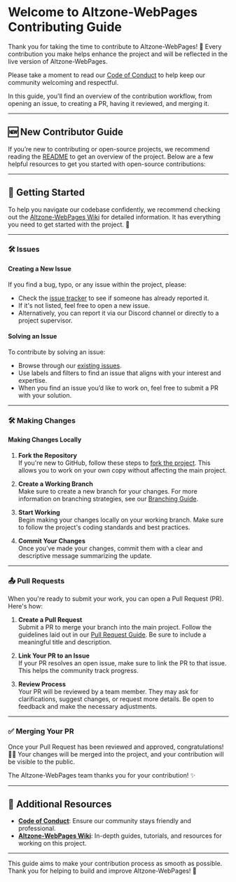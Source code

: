 # Welcome to Altzone-WebPages Contributing Guide <!-- omit in toc -->

Thank you for taking the time to contribute to Altzone-WebPages! 🌟 Every contribution you make helps enhance the project and will be reflected in the live version of Altzone-WebPages.

Please take a moment to read our [Code of Conduct](./CODE_OF_CONDUCT.md) to help keep our community welcoming and respectful.

In this guide, you'll find an overview of the contribution workflow, from opening an issue, to creating a PR, having it reviewed, and merging it.

---

## 🆕 New Contributor Guide

If you’re new to contributing or open-source projects, we recommend reading the [README](../README.md) to get an overview of the project. Below are a few helpful resources to get you started with open-source contributions:

---

## 🚀 Getting Started

To help you navigate our codebase confidently, we recommend checking out the [Altzone-WebPages Wiki](https://github.com/Alt-Org/Altzone-WebPages/wiki) for detailed information. It has everything you need to get started with the project. 🎉

---

### 🛠️ Issues

#### Creating a New Issue

If you find a bug, typo, or any issue within the project, please:

- Check the [issue tracker](https://github.com/Alt-Org/Altzone-WebPages/issues) to see if someone has already reported it.
- If it's not listed, feel free to open a new issue.
- Alternatively, you can report it via our Discord channel or directly to a project supervisor.

#### Solving an Issue

To contribute by solving an issue:

- Browse through our [existing issues](https://github.com/Alt-Org/Altzone-WebPages/issues).
- Use labels and filters to find an issue that aligns with your interest and expertise.
- When you find an issue you’d like to work on, feel free to submit a PR with your solution.

---

### 🛠️ Making Changes

#### Making Changes Locally

1. **Fork the Repository**  
   If you're new to GitHub, follow these steps to [fork the project](https://github.com/Alt-Org/Altzone-WebPages/wiki/Getting-Started). This allows you to work on your own copy without affecting the main project.

2. **Create a Working Branch**  
   Make sure to create a new branch for your changes. For more information on branching strategies, see our [Branching Guide](https://github.com/Alt-Org/Altzone-WebPages/wiki/Branching).

3. **Start Working**  
   Begin making your changes locally on your working branch. Make sure to follow the project's coding standards and best practices.

4. **Commit Your Changes**  
   Once you’ve made your changes, commit them with a clear and descriptive message summarizing the update.

---

### 📤 Pull Requests

When you're ready to submit your work, you can open a Pull Request (PR). Here's how:

1. **Create a Pull Request**  
   Submit a PR to merge your branch into the main project. Follow the guidelines laid out in our [Pull Request Guide](https://github.com/Alt-Org/Altzone-WebPages/wiki/Pull-Request). Be sure to include a meaningful title and description.

2. **Link Your PR to an Issue**  
   If your PR resolves an open issue, make sure to link the PR to that issue. This helps the community track progress.

3. **Review Process**  
   Your PR will be reviewed by a team member. They may ask for clarifications, suggest changes, or request more details. Be open to feedback and make the necessary adjustments.

---

### ✅ Merging Your PR

Once your Pull Request has been reviewed and approved, congratulations! 🎉🎉 Your changes will be merged into the project, and your contribution will be visible to the public.

The Altzone-WebPages team thanks you for your contribution! ✨

---

## 🔗 Additional Resources

- **[Code of Conduct](./CODE_OF_CONDUCT.md)**: Ensure our community stays friendly and professional.
- **[Altzone-WebPages Wiki](https://github.com/Alt-Org/Altzone-WebPages/wiki)**: In-depth guides, tutorials, and resources for working on this project.

---

This guide aims to make your contribution process as smooth as possible. Thank you for helping to build and improve Altzone-WebPages! 🌟
